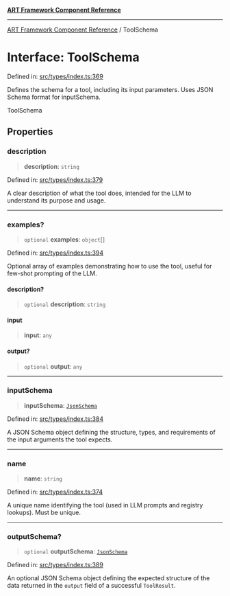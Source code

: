 [**ART Framework Component Reference**](../README.md)

***

[ART Framework Component Reference](../README.md) / ToolSchema

# Interface: ToolSchema

Defined in: [src/types/index.ts:369](https://github.com/hashangit/ART/blob/fe46dfaaacd3f198d9540925c3184fcab0f9c813/src/types/index.ts#L369)

Defines the schema for a tool, including its input parameters.
Uses JSON Schema format for inputSchema.

 ToolSchema

## Properties

### description

> **description**: `string`

Defined in: [src/types/index.ts:379](https://github.com/hashangit/ART/blob/fe46dfaaacd3f198d9540925c3184fcab0f9c813/src/types/index.ts#L379)

A clear description of what the tool does, intended for the LLM to understand its purpose and usage.

***

### examples?

> `optional` **examples**: `object`[]

Defined in: [src/types/index.ts:394](https://github.com/hashangit/ART/blob/fe46dfaaacd3f198d9540925c3184fcab0f9c813/src/types/index.ts#L394)

Optional array of examples demonstrating how to use the tool, useful for few-shot prompting of the LLM.

#### description?

> `optional` **description**: `string`

#### input

> **input**: `any`

#### output?

> `optional` **output**: `any`

***

### inputSchema

> **inputSchema**: [`JsonSchema`](../type-aliases/JsonSchema.md)

Defined in: [src/types/index.ts:384](https://github.com/hashangit/ART/blob/fe46dfaaacd3f198d9540925c3184fcab0f9c813/src/types/index.ts#L384)

A JSON Schema object defining the structure, types, and requirements of the input arguments the tool expects.

***

### name

> **name**: `string`

Defined in: [src/types/index.ts:374](https://github.com/hashangit/ART/blob/fe46dfaaacd3f198d9540925c3184fcab0f9c813/src/types/index.ts#L374)

A unique name identifying the tool (used in LLM prompts and registry lookups). Must be unique.

***

### outputSchema?

> `optional` **outputSchema**: [`JsonSchema`](../type-aliases/JsonSchema.md)

Defined in: [src/types/index.ts:389](https://github.com/hashangit/ART/blob/fe46dfaaacd3f198d9540925c3184fcab0f9c813/src/types/index.ts#L389)

An optional JSON Schema object defining the expected structure of the data returned in the `output` field of a successful `ToolResult`.
